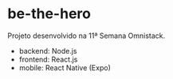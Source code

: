 # be-the-hero
Projeto desenvolvido na 11ª Semana Omnistack.

* backend: Node.js
* frontend: React.js
* mobile: React Native (Expo)
